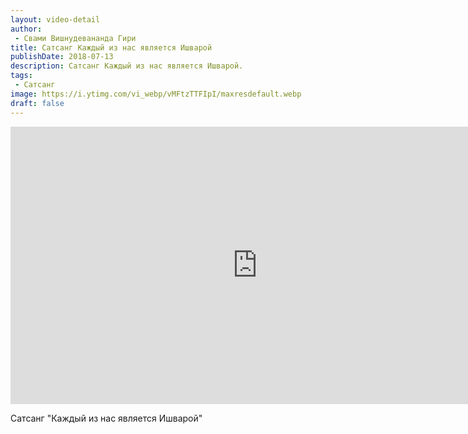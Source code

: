 ```yaml
---
layout: video-detail
author:
 - Свами Вишнудевананда Гири
title: Сатсанг Каждый из нас является Ишварой
publishDate: 2018-07-13
description: Сатсанг Каждый из нас является Ишварой. 
tags: 
 - Сатсанг
image: https://i.ytimg.com/vi_webp/vMFtzTTFIpI/maxresdefault.webp
draft: false
---
```


<iframe width="790" height="444" src="https://www.youtube.com/embed/vMFtzTTFIpI" frameborder="0" allowfullscreen=""></iframe> 

  Сатсанг "Каждый из нас является Ишварой"

  

 